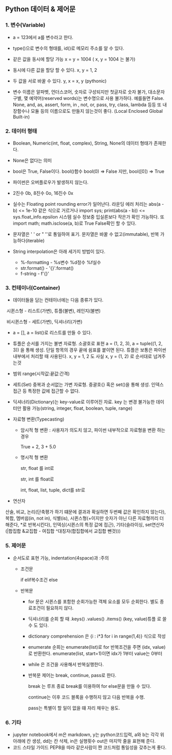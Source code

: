 ## Python 데이터 & 제어문

### 1. 변수(Variable)

- a = 123에서 a를 변수라고 한다.

- type()으로 변수의 형태를, id()로 메모리 주소를 알 수 있다.

- 같은 값을 동시에 할당 가능 x = y = 1004 ( x, y = 1004 는 불가)

- 동시에 다른 값을 할당 할 수 있다. x, y = 1, 2

- 두 값을 서로 바꿀 수 있다. y,  x = x, y (pythonic)

- 변수 이름은 알파벳, 언더스코어, 숫자로 구성되지만 첫글자로 숫자 불가, 대소문자 구별, 몇 예약어(reserved words)는 변수명으로 사용 불가하다. 예를들면 False. None, and, as, assert, form, in , not, or, pass, try, class, lambda 등등 또 내장함수나 모듈 등의 이름으로도 만들지 않는것이 좋다. (Local Enclosed Global Built-in)



### 2. 데이터 형태

- Boolean, Numeric(int, float, complex), String, None의 데이터 형태가 존재한다.

- None은 없다는 의미

- bool은 True, False이다. bool()함수 bool(0) => False 지만, bool([0]) => True

- 파이썬은 오버플로우가 발생하지 않는다.
- 2진수 0b, 8진수 0o, 16진수 0x

- 실수는 Floating point rounding error가 일어난다.  라운딩 에러 처리는 abs(a - b) <= 1e-10 같은 식으로 거르거나 import sys;	print(abs(a - b)) <= sys.float_info.epsilon 시스템 실수 정보중 입실론보다 작은가 확인 가능하다. 또 import math;	math.isclose(a, b)로 True False확인 할 수 있다.

- 문자열은 ' ' or "  ''로 통일하여 표기. 문자열은 바꿀 수 없고(immutable), 반복 가능하다(iterable)

- String interpolation은 아래 세가지 방법이 있다.
  - %-formatting - %s변수 %d정수 %f실수
  - str.format() - '{}'.format()
  - f-string - f'{}'



### 3. 컨테이너(Container)

- 데이터들을 담는 컨테이너에는 다음 종류가 있다.

​	시퀸스형 - 리스트(가변), 튜플(불변), 레인지(불변)

​	비시퀸스형 - 세트(가변), 딕셔너리(가변)

- a = [], a = list()로 리스트를 만들 수 있다.

- 튜플은 순서를 가지는 불변 자료형. 소괄호로 표현 a = (1, 2, 3), a = tuple((1, 2, 3)) 을 통해 생성. 단일 항목의 경우 끝에 쉼표를 붙이면 된다. 튜플은 보통은 파이썬 내부에서 처리할 때 사용된다. x, y = 1, 2 도 사실 x, y = (1, 2) 로 순서대로 넘겨주는것

- 범위 range(시작값:끝값:간격)
- 세트(Set) 중복과 순서없는 가변 자료형. 중괄호{} 혹은 set()을 통해 생성. 인덱스 접근 등 특정한 값에 접근할 수 없다.

- 딕셔너리(Dictionary)는 key-value로 이루어진 자료. key 는 변경 불가능한 데이터만 활용 가능(string, integer, float, boolean, tuple, range)

- 자료형 변환(Typecasting)

  - 암시적 형 변환 : 사용자가 의도치 않고, 파이썬 내부적으로 자료형을 변환 하는 경우

    True + 2, 3 + 5.0

  - 명시적 형 변환

    str, float 를 int로

    str, int 를 float로

    int, float, list, tuple, dict를 str로

- 연산자

산술, 비교, 논리(단축평가 하기 떄문에 결과과 확실하면 두번째 값은 확인하지 않는다), 복합, 멤버쉽(in, not in), 식별(is), 시퀸스형(+이지만 숫자가 아닌 다른 자료형끼리 더해준다, *로 반복시킨다), 인덱싱(시퀸스의 특정 값에 접근), 기타(슬라이싱, set연산자(|합집합 &교집합 - 여집합 ^대칭자(합집합에서 교집합 뺀것)))



### 5. 제어문

- 순서도로 표현 가능, indentation(4space)과 :주의

  - 조건문

    if elif복수조건 else

  - 반복문

    - for 문은 시퀸스를 포함한 순회가능한 객체 요소를 모두 순회한다. 별도 종료조건이 필요하지 않다.
    - 딕셔너리를 순회 할 때 .keys() .values() .items() (key, value)튜플 로 쓸 수 도 있다.
    
    - dictionary comprehension 은 {i : i*3 for i in range(1,4)} 식으로 작성
    
    - enumerate 순회는 enumerate(list)로 for 반복조건을 주면 (idx, value)로 반환한다. enumerate(list, start=1)이면 idx가 1부터 value는 0부터
    
    - while 은 조건을 사용해서 반복실행한다.
    
    - 반복문 제어는 break, continue, pass로 한다.
    
      break 는 루프 종료 break를 이용하여 for else문을 만들 수 있다.
    
      continue는 이후 코드 블록을 수행하지 않고 다음 반복을 수행.
    
      pass는 특별이 할 일이 없을 떄 자리 채우는 용도.



### 6. 기타

- jupyter notebook에서 m은 markdown, y는 python코드입력, a와 b는 각각 위 아래에 칸 생성, dd는 칸 삭제,  in은 실행횟수 out은 마지막 줄을 표현해 준다.
- 코드 스타일 가이드 PEP8을 따라 같은사람이 짠 코드처럼 통일성을 갖추는게 좋다.
